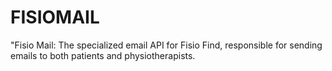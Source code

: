 # FISIOMAIL
"Fisio Mail: The specialized email API for Fisio Find, responsible for sending emails to both patients and physiotherapists.
